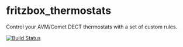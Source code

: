 # fritzbox_thermostats

Control your AVM/Comet DECT thermostats with a set of custom rules.

[![Build Status](https://travis-ci.com/cb109/fritzbox_thermostats.svg?branch=master)](https://travis-ci.com/cb109/fritzbox_thermostats)

